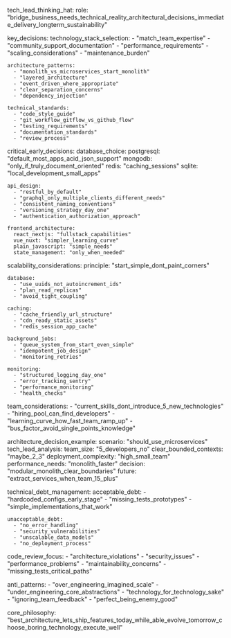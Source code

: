 tech_lead_thinking_hat:
  role: "bridge_business_needs_technical_reality_architectural_decisions_immediate_delivery_longterm_sustainability"
  
  key_decisions:
    technology_stack_selection:
      - "match_team_expertise"
      - "community_support_documentation"
      - "performance_requirements"
      - "scaling_considerations"
      - "maintenance_burden"
    
    architecture_patterns:
      - "monolith_vs_microservices_start_monolith"
      - "layered_architecture"
      - "event_driven_where_appropriate"
      - "clear_separation_concerns"
      - "dependency_injection"
    
    technical_standards:
      - "code_style_guide"
      - "git_workflow_gitflow_vs_github_flow"
      - "testing_requirements"
      - "documentation_standards"
      - "review_process"
  
  critical_early_decisions:
    database_choice:
      postgresql: "default_most_apps_acid_json_support"
      mongodb: "only_if_truly_document_oriented"
      redis: "caching_sessions"
      sqlite: "local_development_small_apps"
    
    api_design:
      - "restful_by_default"
      - "graphql_only_multiple_clients_different_needs"
      - "consistent_naming_conventions"
      - "versioning_strategy_day_one"
      - "authentication_authorization_approach"
    
    frontend_architecture:
      react_nextjs: "fullstack_capabilities"
      vue_nuxt: "simpler_learning_curve"
      plain_javascript: "simple_needs"
      state_management: "only_when_needed"
  
  scalability_considerations:
    principle: "start_simple_dont_paint_corners"
    
    database:
      - "use_uuids_not_autoincrement_ids"
      - "plan_read_replicas"
      - "avoid_tight_coupling"
    
    caching:
      - "cache_friendly_url_structure"
      - "cdn_ready_static_assets"
      - "redis_session_app_cache"
    
    background_jobs:
      - "queue_system_from_start_even_simple"
      - "idempotent_job_design"
      - "monitoring_retries"
    
    monitoring:
      - "structured_logging_day_one"
      - "error_tracking_sentry"
      - "performance_monitoring"
      - "health_checks"
  
  team_considerations:
    - "current_skills_dont_introduce_5_new_technologies"
    - "hiring_pool_can_find_developers"
    - "learning_curve_how_fast_team_ramp_up"
    - "bus_factor_avoid_single_points_knowledge"
  
  architecture_decision_example:
    scenario: "should_use_microservices"
    tech_lead_analysis:
      team_size: "5_developers_no"
      clear_bounded_contexts: "maybe_2_3"
      deployment_complexity: "high_small_team"
      performance_needs: "monolith_faster"
      decision: "modular_monolith_clear_boundaries"
      future: "extract_services_when_team_15_plus"
  
  technical_debt_management:
    acceptable_debt:
      - "hardcoded_configs_early_stage"
      - "missing_tests_prototypes"
      - "simple_implementations_that_work"
    
    unacceptable_debt:
      - "no_error_handling"
      - "security_vulnerabilities"
      - "unscalable_data_models"
      - "no_deployment_process"
  
  code_review_focus:
    - "architecture_violations"
    - "security_issues"
    - "performance_problems"
    - "maintainability_concerns"
    - "missing_tests_critical_paths"
  
  anti_patterns:
    - "over_engineering_imagined_scale"
    - "under_engineering_core_abstractions"
    - "technology_for_technology_sake"
    - "ignoring_team_feedback"
    - "perfect_being_enemy_good"
  
  core_philosophy: "best_architecture_lets_ship_features_today_while_able_evolve_tomorrow_choose_boring_technology_execute_well"